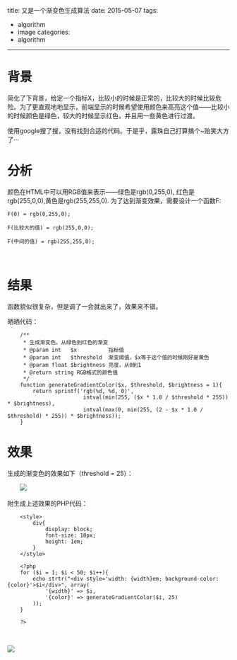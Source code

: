 title: 又是一个渐变色生成算法
date: 2015-05-07
tags:
  - algorithm
  - image
categories:
  - algorithm
---

背景
====

简化了下背景，给定一个指标X，比较小的时候是正常的，比较大的时候比较危险。为了更直观地地显示，前端显示的时候希望使用颜色来高亮这个值——比较小的时候颜色是绿色，较大的时候显示红色，并且用一些黄色进行过渡。

使用google搜了搜，没有找到合适的代码。于是乎，露珠自己打算搞个\~贻笑大方了···

分析
====

颜色在HTML中可以用RGB值来表示——绿色是rgb(0,255,0), 红色是rgb(255,0,0),黄色是rgb(255,255,0). 为了达到渐变效果，需要设计一个函数F:

    F(0) = rgb(0,255,0);

    F(比较大的值) = rgb(255,0,0);

    F(中间的值) = rgb(255,255,0);

 

结果
====

函数貌似很复杂，但是调了一会就出来了，效果来不错。

晒晒代码：

```
    /**
     * 生成渐变色，从绿色到红色的渐变
     * @param int   $x          指标值
     * @param int   $threshold  渐变阈值，$x等于这个值的时候刚好是黄色
     * @param float $brightness 亮度，从0到1
     * @return string RGB格式的颜色值
     */
    function generateGradientColor($x, $threshold, $brightness = 1){
        return sprintf('rgb(%d, %d, 0)',
                        intval(min(255, ($x * 1.0 / $threshold * 255)) * $brightness),
                        intval(max(0, min(255, (2 - $x * 1.0 / $threshold) * 255)) * $brightness));
    }
```

效果
====

生成的渐变色的效果如下（threshold = 25）：

　　![](http://images.cnitblog.com/blog2015/97202/201505/071852095957895.png)

附生成上述效果的PHP代码：

```
    <style>
        div{
            display: block;
            font-size: 10px;
            height: 1em;
        }
    </style>

    <?php
    for ($i = 1; $i < 50; $i++){
        echo strtr("<div style='width: {width}em; background-color: {color}'>$i</div>", array(
            '{width}' => $i,
            '{color}' => generateGradientColor($i, 25)
        ));
    }

    ?>
```

 

[![](http://pic.cnblogs.com/face/u97202.gif)](http://home.cnblogs.com/u/pcy0/)
